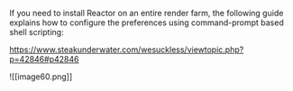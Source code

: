If you need to install Reactor on an entire render farm, the following guide explains how to configure the preferences using command-prompt based shell scripting:

<https://www.steakunderwater.com/wesuckless/viewtopic.php?p=42846#p42846>

![[image60.png]]